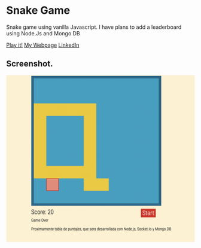 # Snake Game
Snake game using vanilla Javascript.
I have plans to add a leaderboard using Node.Js and Mongo DB

[Play it!](https://snekgam3.herokuapp.com)
[My Webpage](https://www.mauropandolfo.com.ar)
[LinkedIn](https://www.linkedin.com/in/mauro-pandolfo-21b665206/)

## Screenshot.
![example](./img.png)